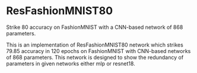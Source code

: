 # ResFashionMNIST80
Strike 80 accuracy on FashionMNIST with a CNN-based network of 868 parameters.

This is an implementation of ResFashionMNIST80 network which strikes 79.85 accuracy in 120 epochs on FashionMNIST with CNN-based networks of 868 parameters. This network is designed to show the redundancy of parameters in given networks either mlp or resnet18.
